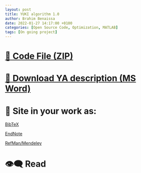 ```yaml
---
layout: post
title: YUKI algorithm 1.0
author: Brahim Benaissa
date: 2022-01-27 14:17:00 +0100
categories: [Open Source Code, Optimization, MATLAB]
tags: [On going project]
---
```



# <a target="_blank" href="{{ site.baseurl }}{% link /assets/files/Projects/YUKI ALGORITHM 1.0/YUKI ALGORITHM 1.0.docx %}"  download> 📂 Code File (ZIP)</a>


# <a target="_blank" href="{{ site.baseurl }}{% link /assets/files/Projects/YUKI ALGORITHM 1.0/YUKI ALGORITHM 1.0.docx %}"  download> 📎 Download YA description (MS Word)</a>


# 🏁 Site in your work as:

<p align="center">

<a href="https://scholar.googleusercontent.com/scholar.bib?q=info:i1juFqyohlwJ:scholar.google.com/&output=citation&scisdr=CgUEFFNIEJC8jQY-Srw:AAGBfm0AAAAAYfI7UrxtJUMTyJpaYbXdcAQccH6_uyVz&scisig=AAGBfm0AAAAAYfI7UgQ92rbwk__5BMag-kli-8Jk7jJD&scisf=4&ct=citation&cd=-1&hl=en"  download>    BibTeX    </a>

<a href="https://scholar.googleusercontent.com/scholar.enw?q=info:i1juFqyohlwJ:scholar.google.com/&output=citation&scisdr=CgUEFFNIEJC8jQY-Srw:AAGBfm0AAAAAYfI7UrxtJUMTyJpaYbXdcAQccH6_uyVz&scisig=AAGBfm0AAAAAYfI7UgQ92rbwk__5BMag-kli-8Jk7jJD&scisf=3&ct=citation&cd=-1&hl=en"  download>    EndNote    </a>

<a href="https://scholar.googleusercontent.com/scholar.ris?q=info:i1juFqyohlwJ:scholar.google.com/&output=citation&scisdr=CgUEFFNIEJC8jQY-Srw:AAGBfm0AAAAAYfI7UrxtJUMTyJpaYbXdcAQccH6_uyVz&scisig=AAGBfm0AAAAAYfI7UgQ92rbwk__5BMag-kli-8Jk7jJD&scisf=2&ct=citation&cd=-1&hl=en"  download>    RefMan/Mendeley     </a>

</p>


<!--
# 📺 Watch:

[![IMAGE ALT TEXT](http://img.youtube.com/vi/Jz3TDvnZ3zo/0.jpg)](http://www.youtube.com/watch?v=Jz3TDvnZ3zo "Video Title")

-->


# 👁️‍🗨️ Read
<object data="{{ site.baseurl }}{% link /assets/files/Projects/YUKI ALGORITHM 1.0/YUKI ALGORITHM 1.0.pdf %}" type="application/pdf" width="100%" height="500px"> </object>
